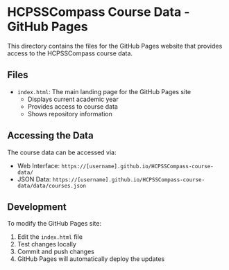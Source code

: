 # HCPSSCompass Course Data - GitHub Pages

This directory contains the files for the GitHub Pages website that provides access to the HCPSSCompass course data.

## Files

- `index.html`: The main landing page for the GitHub Pages site
  - Displays current academic year
  - Provides access to course data
  - Shows repository information

## Accessing the Data

The course data can be accessed via:
- Web Interface: `https://[username].github.io/HCPSSCompass-course-data/`
- JSON Data: `https://[username].github.io/HCPSSCompass-course-data/data/courses.json`

## Development

To modify the GitHub Pages site:
1. Edit the `index.html` file
2. Test changes locally
3. Commit and push changes
4. GitHub Pages will automatically deploy the updates 